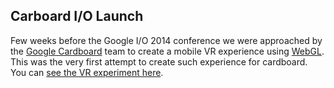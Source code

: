 <div class="card">
  <h2 class="page-title">Carboard I/O Launch</h2>
  <iron-image style="width:100%; height:160px" sizing="cover" src="../../../images/project/cardboard-launch.jpg"></iron-image>
  <p>
    Few weeks before the Google I/O 2014 conference we were approached by the <a href="https://www.google.com/get/cardboard/" target="_blank">Google Cardboard</a> team
    to create a mobile VR experience using <a href="https://www.khronos.org/webgl/" target="_blank">WebGL</a>.
    This was the very first attempt to create such experience for cardboard.
    You can <a href="https://vr.chromeexperiments.com" target="_blank">see the VR experiment here</a>.
  </p>
</div>
